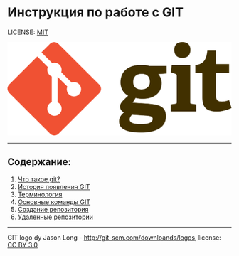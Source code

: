 # Инструкция по работе с GIT

LICENSE: [MIT](license.md)

![git-logo](Git-logo.png)

---
## Содержание:
1. [Что такое git?](1.md)
2. [История появления GIT](2.md)
3. [Терминология](3.md)
4. [Основные команды GIT](4.md)
5. [Создание репозитория](5.md)
6. [Удаленные репозитории](6.md)






---

GIT logo dy Jason Long - http://git-scm.com/downloands/logos, license: [CC BY 3.0](https://creativecommons.org/licenses/by/3.0/)